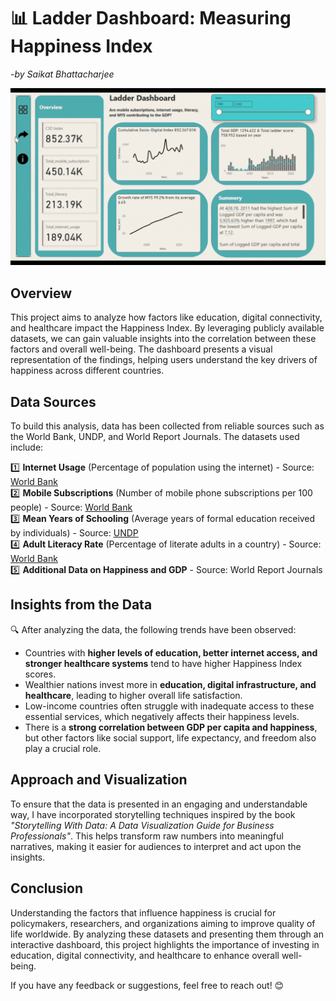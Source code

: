 # 📊 Ladder Dashboard: Measuring Happiness Index
-*by Saikat Bhattacharjee*

![Dashboard Preview](dashboard-preview.gif)

## Overview
This project aims to analyze how factors like education, digital connectivity, and healthcare impact the Happiness Index. By leveraging publicly available datasets, we can gain valuable insights into the correlation between these factors and overall well-being. The dashboard presents a visual representation of the findings, helping users understand the key drivers of happiness across different countries.

## Data Sources
To build this analysis, data has been collected from reliable sources such as the World Bank, UNDP, and World Report Journals. The datasets used include:

1️⃣ **Internet Usage** (Percentage of population using the internet) - Source: [World Bank](https://lnkd.in/g9gs8HXf)  
2️⃣ **Mobile Subscriptions** (Number of mobile phone subscriptions per 100 people) - Source: [World Bank](https://lnkd.in/gvKBYXfX)  
3️⃣ **Mean Years of Schooling** (Average years of formal education received by individuals) - Source: [UNDP](https://lnkd.in/gSx8sp4x)  
4️⃣ **Adult Literacy Rate** (Percentage of literate adults in a country) - Source: [World Bank](https://lnkd.in/gw64hTKy)  
5️⃣ **Additional Data on Happiness and GDP** - Source: World Report Journals  

## Insights from the Data
🔍 After analyzing the data, the following trends have been observed:

- Countries with **higher levels of education, better internet access, and stronger healthcare systems** tend to have higher Happiness Index scores.
- Wealthier nations invest more in **education, digital infrastructure, and healthcare**, leading to higher overall life satisfaction.
- Low-income countries often struggle with inadequate access to these essential services, which negatively affects their happiness levels.
- There is a **strong correlation between GDP per capita and happiness**, but other factors like social support, life expectancy, and freedom also play a crucial role.

## Approach and Visualization
To ensure that the data is presented in an engaging and understandable way, I have incorporated storytelling techniques inspired by the book *"Storytelling With Data: A Data Visualization Guide for Business Professionals"*. This helps transform raw numbers into meaningful narratives, making it easier for audiences to interpret and act upon the insights.

## Conclusion
Understanding the factors that influence happiness is crucial for policymakers, researchers, and organizations aiming to improve quality of life worldwide. By analyzing these datasets and presenting them through an interactive dashboard, this project highlights the importance of investing in education, digital connectivity, and healthcare to enhance overall well-being.

If you have any feedback or suggestions, feel free to reach out! 😊

